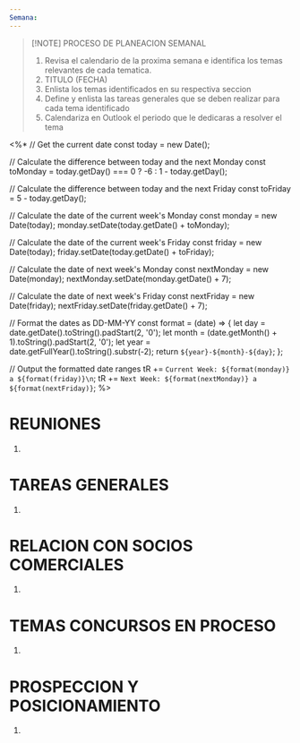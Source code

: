 ```yaml
---
Semana:
---
```


> [!NOTE] PROCESO DE PLANEACION SEMANAL
> 1. Revisa el calendario de la proxima semana e identifica los temas relevantes de cada tematica.
> 	1. TITULO (FECHA)
> 2. Enlista los temas identificados en su respectiva seccion
> 3. Define y enlista  las tareas generales que se deben realizar para cada tema identificado
> 4. Calendariza en Outlook el periodo que le dedicaras a resolver el tema 

<%*
// Get the current date
const today = new Date();

// Calculate the difference between today and the next Monday
const toMonday = today.getDay() === 0 ? -6 : 1 - today.getDay();

// Calculate the difference between today and the next Friday
const toFriday = 5 - today.getDay();

// Calculate the date of the current week's Monday
const monday = new Date(today);
monday.setDate(today.getDate() + toMonday);

// Calculate the date of the current week's Friday
const friday = new Date(today);
friday.setDate(today.getDate() + toFriday);

// Calculate the date of next week's Monday
const nextMonday = new Date(monday);
nextMonday.setDate(monday.getDate() + 7);

// Calculate the date of next week's Friday
const nextFriday = new Date(friday);
nextFriday.setDate(friday.getDate() + 7);

// Format the dates as DD-MM-YY
const format = (date) => {
  let day = date.getDate().toString().padStart(2, '0');
  let month = (date.getMonth() + 1).toString().padStart(2, '0');
  let year = date.getFullYear().toString().substr(-2);
  return `${year}-${month}-${day}`;
};

// Output the formatted date ranges
tR += `Current Week: ${format(monday)} a ${format(friday)}\n`;
tR += `Next Week: ${format(nextMonday)} a ${format(nextFriday)}`;
%>

# REUNIONES
1. 

# TAREAS GENERALES
1. 

# RELACION CON SOCIOS COMERCIALES
1. 

# TEMAS CONCURSOS EN PROCESO 
1. 

# PROSPECCION Y POSICIONAMIENTO
1. 
